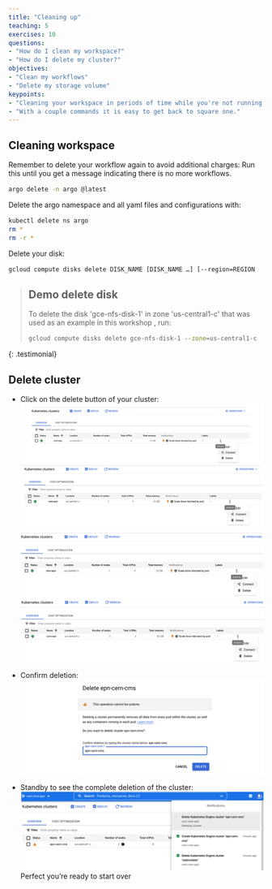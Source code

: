 ```yaml
---
title: "Cleaning up"
teaching: 5
exercises: 10
questions:
- "How do I clean my workspace?"
- "How do I delete my cluster?"
objectives:
- "Clean my workflows"
- "Delete my storage volume"
keypoints:
- "Cleaning your workspace in periods of time while you're not running workflows will save you money."
- "With a couple commands it is easy to get back to square one."
---
```



## Cleaning workspace

Remember to delete your workflow again to avoid additional charges:
Run this until you get a message indicating there is no more workflows.

```bash
argo delete -n argo @latest
```

Delete the argo namespace and all yaml files and configurations with:

```bash
kubectl delete ns argo
rm *
rm -r *
```

Delete your disk:
```bash
gcloud compute disks delete DISK_NAME [DISK_NAME …] [--region=REGION     | --zone=ZONE]
```

> ## Demo delete disk
>
> To delete the disk 'gce-nfs-disk-1' in zone 'us-central1-c' that was used as an example in this workshop , run:
>
> ```bash
> gcloud compute disks delete gce-nfs-disk-1 --zone=us-central1-c
> ```
>
{: .testimonial}

## Delete cluster

* Click on the delete button of your cluster:
![](../fig/Connection.PNG)
![](../fig/Connection2.PNG)
![](../fig/Connection3.PNG)
![](../fig/Connection4.PNG)

* Confirm deletion:
![](../fig/DeleteCluster.PNG)

* Standby to see the complete deletion of the cluster:
![](../fig/StartOver5.PNG)
Perfect you’re ready to start over
